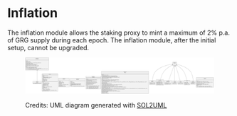 # Inflation

The inflation module allows the staking proxy to mint a maximum of 2% p.a. of GRG supply during each epoch. The inflation module, after the initial setup, cannot be upgraded.

<figure><img src="../../../.gitbook/assets/inflation.svg" alt=""><figcaption><p>Credits: UML diagram generated with <a href="https://github.com/naddison36/sol2uml">SOL2UML</a></p></figcaption></figure>
